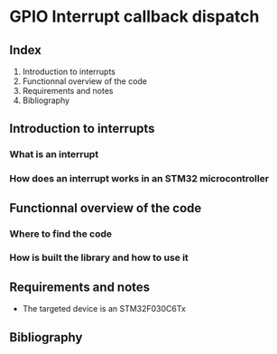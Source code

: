 # GPIO Interrupt callback dispatch

## Index

1. Introduction to interrupts
1. Functionnal overview of the code
1. Requirements and notes
1. Bibliography

## Introduction to interrupts

### What is an interrupt

### How does an interrupt works in an STM32 microcontroller

## Functionnal overview of the code

### Where to find the code

### How is built the library and how to use it

## Requirements and notes

- The targeted device is an STM32F030C6Tx

## Bibliography

[^1]: 

